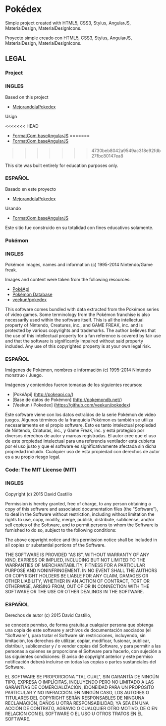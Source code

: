 # Pokédex

Simple project created with HTML5, CSS3, Stylus, AngularJS, MaterialDesign, MaterialDesignIcons.

Proyecto simple creado con HTML5, CSS3, Stylus, AngularJS, MaterialDesign, MaterialDesignIcons.

## LEGAL

### Project
	
### INGLES

Based on this project
* [MejorandolaPokedex](https://github.com/proyectos-mejorandola/pokedex)

Usign 

<<<<<<< HEAD
* [FormatCom baseAngularJS](https://github.com/formatCom/baseAngularjs)
=======
* [FormatCom baseAngularJS](https://github.com/formatcom/baseAngularjs)
>>>>>>> 4730beb8042a9549ac318e92fdb27fbc80147ea8

This site was built entirely for education purposes only.

### ESPAÑOL

Basado en este proyecto

* [MejorandolaPokedex](https://github.com/proyectos-mejorandola/pokedex)

Usando

* [FormatCom baseAngularJS](https://github.com/formatcom/baseAngularjs)

Este sitio fue construido en su totalidad con fines educativos solamente.

### Pokémon

### INGLES

Pokémon images, names and information (c) 1995-2014 Nintendo/Game freak.

Images and content were taken from the following resources:

* [PokéApi](http://pokeapi.co/)
* [Pokémon Database](http://pokemondb.net/)
* [veekun/pokedex](https://github.com/veekun/pokedex)

This software comes bundled with data extracted from the Pokémon series of 
video games.  Some terminology from the Pokémon franchise is
also necessarily used within the software itself.  This is all the intellectual
property of Nintendo, Creatures, inc., and GAME FREAK, inc. and is protected by
various copyrights and trademarks.  The author believes that the use of this
intellectual property for a fan reference is covered by fair use and that the
software is significantly impaired without said property included.  Any use of
this copyrighted property is at your own legal risk.

### ESPAÑOL

Imágenes de Pokémon, nombres e información (c) 1995-2014 Nintendo monstruo / Juego.

Imágenes y contenidos fueron tomadas de los siguientes recursos:

* [PokéApi] (http://pokeapi.co/)
* [Base de datos de Pokémon] (http://pokemondb.net/)
* [Veekun / Pokedex] (https://github.com/veekun/pokedex)

Este software viene con los datos extraídos de la serie Pokémon de
video juegos. Algunos términos de la franquicia Pokémon es
también se utiliza necesariamente en el propio software. Esto es tanto intelectual
propiedad de Nintendo, Criaturas, inc., y Game Freak, inc. y está protegido por
diversos derechos de autor y marcas registradas. El autor cree que el uso de este
propiedad intelectual para una referencia ventilador está cubierta por el uso justo y que el
software es significativamente afectada sin dicha propiedad incluido. Cualquier uso de
esta propiedad con derechos de autor es a su propio riesgo legal.

### Code: The MIT License (MIT)
	
### INGLES

Copyright (c) 2015 David Castillo

Permission is hereby granted, free of charge, to any person obtaining a copy
of this software and associated documentation files (the "Software"), to deal
in the Software without restriction, including without limitation the rights
to use, copy, modify, merge, publish, distribute, sublicense, and/or sell
copies of the Software, and to permit persons to whom the Software is
furnished to do so, subject to the following conditions:

The above copyright notice and this permission notice shall be included in
all copies or substantial portions of the Software.

THE SOFTWARE IS PROVIDED "AS IS", WITHOUT WARRANTY OF ANY KIND, EXPRESS OR
IMPLIED, INCLUDING BUT NOT LIMITED TO THE WARRANTIES OF MERCHANTABILITY,
FITNESS FOR A PARTICULAR PURPOSE AND NONINFRINGEMENT. IN NO EVENT SHALL THE
AUTHORS OR COPYRIGHT HOLDERS BE LIABLE FOR ANY CLAIM, DAMAGES OR OTHER
LIABILITY, WHETHER IN AN ACTION OF CONTRACT, TORT OR OTHERWISE, ARISING FROM,
OUT OF OR IN CONNECTION WITH THE SOFTWARE OR THE USE OR OTHER DEALINGS IN
THE SOFTWARE.

### ESPAÑOL

Derechos de autor (c) 2015 David Castillo, 

se concede permiso, de forma gratuita,a cualquier persona que obtenga una copia 
de este software y archivos de documentación asociados (el "Software"), para 
tratar el Software sin restricciones, incluyendo, sin limitación, los derechos 
de utilizar, copiar, modificar, fusionar, publicar, distribuir, sublicenciar 
y / o vender copias del Software, y para permitir a las personas a quienes se 
proporcione el Software para hacerlo, con sujeción a las siguientes condiciones: 
El aviso de copyright anterior y este permiso notificación deberá incluirse en 
todas las copias o partes sustanciales del Software. 

EL SOFTWARE SE PROPORCIONA "TAL CUAL", SIN GARANTÍA DE NINGÚN TIPO, EXPRESA O IMPLÍCITAS,
INCLUYENDO PERO NO LIMITADO A LAS GARANTÍAS DE COMERCIALIZACIÓN, IDONEIDAD PARA UN 
PROPÓSITO PARTICULAR Y NO INFRACCIÓN. EN NINGÚN CASO, LOS AUTORES O TITULARES DEL 
COPYRIGHT SERÁN RESPONSABLES DE NINGUNA RECLAMACIÓN, DAÑOS U OTRA RESPONSABILIDAD, 
YA SEA EN UNA ACCIÓN DE CONTRATO, AGRAVIO O CUALQUIER OTRO MOTIVO, DE O EN RELACIÓN 
CON EL SOFTWARE O EL USO U OTROS TRATOS EN EL SOFTWARE.
